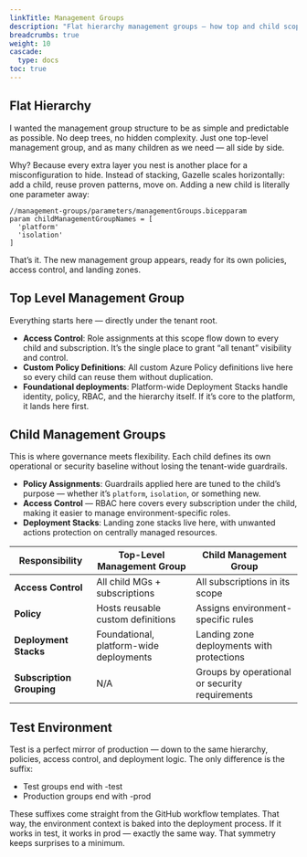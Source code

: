 ```yaml
---
linkTitle: Management Groups
description: "Flat hierarchy management groups — how top and child scopes work together"
breadcrumbs: true
weight: 10
cascade:
  type: docs
toc: true
---
```



## Flat Hierarchy

I wanted the management group structure to be as simple and predictable as possible. No deep trees, no hidden complexity. Just one top-level management group, and as many children as we need — all side by side.

Why? Because every extra layer you nest is another place for a misconfiguration to hide. Instead of stacking, Gazelle scales horizontally: add a child, reuse proven patterns, move on. Adding a new child is literally one parameter away:
```bicep
//management-groups/parameters/managementGroups.bicepparam  
param childManagementGroupNames = [
  'platform'
  'isolation'
]
```
That’s it. The new management group appears, ready for its own policies, access control, and landing zones.

## Top Level Management Group

Everything starts here — directly under the tenant root.

- **Access Control**: Role assignments at this scope flow down to every child and subscription. It’s the single place to grant “all tenant” visibility and control.
- **Custom Policy Definitions**: All custom Azure Policy definitions live here so every child can reuse them without duplication.
- **Foundational deployments**: Platform-wide Deployment Stacks handle identity, policy, RBAC, and the hierarchy itself. If it’s core to the platform, it lands here first.

## Child Management Groups

This is where governance meets flexibility. Each child defines its own operational or security baseline without losing the tenant-wide guardrails.

- **Policy Assignments**: Guardrails applied here are tuned to the child’s purpose — whether it’s `platform`, ``isolation``, or something new.
- **Access Control** — RBAC here covers every subscription under the child, making it easier to manage environment-specific roles.
- **Deployment Stacks**: Landing zone stacks live here, with unwanted actions protection on centrally managed resources.


| Responsibility        | Top-Level Management Group | Child Management Group |
|-----------------------|----------------------------|------------------------|
| **Access Control**    | All child MGs + subscriptions	 | All subscriptions in its scope |
| **Policy**            | Hosts reusable custom definitions	| Assigns environment-specific rules |
| **Deployment Stacks** | Foundational, platform-wide deployments	| Landing zone deployments with protections |
| **Subscription Grouping** | N/A | Groups by operational or security requirements |

## Test Environment

Test is a perfect mirror of production — down to the same hierarchy, policies, access control, and deployment logic. The only difference is the suffix:
- Test groups end with -test
- Production groups end with -prod

These suffixes come straight from the GitHub workflow templates. That way, the environment context is baked into the deployment process. If it works in test, it works in prod — exactly the same way. That symmetry keeps surprises to a minimum.